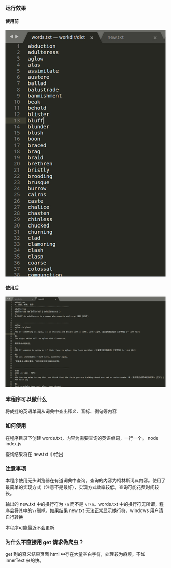 ### 运行效果

#### 使用前
![使用前](./1.jpg)

#### 使用后
![使用后](./2.jpg)

### 本程序可以做什么
将成批的英语单词从词典中查出释义、音标、例句等内容

### 如何使用
在程序目录下创建 words.txt，内容为需要查询的英语单词，一行一个。
node index.js

查询结果将在 new.txt 中给出

### 注意事项
本程序使用无头浏览器在有道词典中查询，查询的内容为柯林斯词典内容。使用了最简单的实现方式（注意不是最好），实现方式效率较低，查询可能花费时间较长。

输出的 new.txt 中的换行符为 `\n` 而不是 `\r\n`。words.txt 中的换行符无所谓，程序会将其中的`\r`删掉。如果结果 new.txt 无法正常显示换行符，windows 用户请自行转换

本程序可能最近不会更新

### 为什么不直接用 get 请求做爬虫？

get 到的释义结果页面 html 中存在大量空白字符，处理较为麻烦。不如 innerText 来的快。
